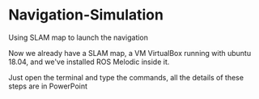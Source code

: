 # Navigation-Simulation
Using SLAM map to launch the navigation

Now we already have a SLAM map, a VM VirtualBox running with ubuntu 18.04, and we've installed ROS Melodic inside it.

Just open the terminal and type the commands, all the details of these steps are in PowerPoint
